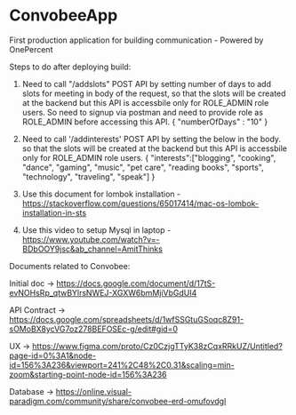 # ConvobeeApp
First production application for building communication - Powered by OnePercent


Steps to do after deploying build:

1. Need to call "/addslots" POST API by setting number of days to add slots for meeting in body of the request, so that the slots will be created at the backend but this API is accessbile only for ROLE_ADMIN role users. So need to signup via postman and need to provide role as ROLE_ADMIN before accessing this API.
{
	"numberOfDays" : "10"
}

2. Need to call '/addinterests' POST API by setting the below in the body. so that the slots will be created at the backend but this API is accessbile only for ROLE_ADMIN role users.
{
"interests":["blogging", "cooking", "dance", "gaming", "music", "pet care", "reading books", "sports", "technology", "traveling", "speak"]
}

3. Use this document for lombok installation - https://stackoverflow.com/questions/65017414/mac-os-lombok-installation-in-sts

4. Use this video to setup Mysql in laptop - https://www.youtube.com/watch?v=-BDbOOY9jsc&ab_channel=AmitThinks

Documents related to Convobee:

Initial doc -> https://docs.google.com/document/d/17tS-evNOHsRp_qtwBYlrsNWEJ-XGXW6bmMjiVbGdUI4

API Contract -> https://docs.google.com/spreadsheets/d/1wfSSGtuGSoqc8Z91-sOMoBX8ycVG7oz278BEFOSEc-g/edit#gid=0

UX -> https://www.figma.com/proto/Cz0CzjgTTyK38zCqxRRkUZ/Untitled?page-id=0%3A1&node-id=156%3A236&viewport=241%2C48%2C0.31&scaling=min-zoom&starting-point-node-id=156%3A236

Database -> https://online.visual-paradigm.com/community/share/convobee-erd-omufovdgl 
